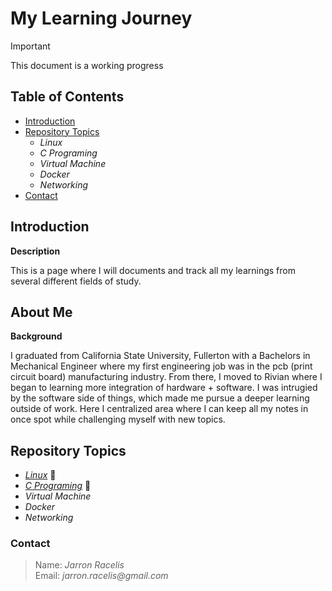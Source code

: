 # My Learning Journey

> [!IMPORTANT]
> This document is a working progress


## Table of Contents

* [Introduction](#introduction)
* [Repository Topics](#repository-topics)
    * _Linux_
    * _C Programing_
    * _Virtual Machine_
    * _Docker_
    * _Networking_
* [Contact](#contact)   

## Introduction

**Description**

This is a page where I will documents and track all my learnings from several different fields of study.

## About Me

**Background**

I graduated from California State University, Fullerton with a Bachelors in Mechanical Engineer where my first engineering job was in the pcb (print circuit board) manufacturing industry. From there, I moved to Rivian where I began to learning more integration of hardware + software. I was intrugied by the software side of things, which made me pursue a deeper learning outside of work. Here I centralized area where I can keep all my notes in once spot while challenging myself with new topics.

## Repository Topics

* [_Linux_](https://github.com/jracelis-hub/my-learning-notes/tree/main/linux) :file_folder: 
* [_C Programing_](https://github.com/jracelis-hub/my-learning-notes/tree/main/c_programming) :file_folder:
* _Virtual Machine_
* _Docker_
* _Networking_



### Contact
>  Name: _Jarron Racelis_ \
>  Email: _jarron.racelis@gmail.com_


